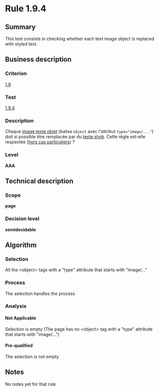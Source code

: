 # Rule 1.9.4
## Summary

This test consists in checking whether each text image object is
replaced with styled text.

## Business description

### Criterion

[1.9](http://references.modernisation.gouv.fr/sites/default/files/RGAA3_RC2-1/referentiel_technique.htm#crit-1-9)

### Test

[1.9.4](http://references.modernisation.gouv.fr/sites/default/files/RGAA3_RC2-1/referentiel_technique.htm#test-1-9-4)

### Description

Chaque <a href="http://references.modernisation.gouv.fr/sites/default/files/RGAA3_RC2-1/glossaire.htm#mImgTextObj">image texte objet</a> (balise `object` avec l'attribut `type="image/..."`) doit si possible &ecirc;tre remplac&eacute;e par du <a href="http://references.modernisation.gouv.fr/sites/default/files/RGAA3_RC2-1/glossaire.htm#mTexteStyle">texte styl&eacute;</a>. Cette r&egrave;gle est-elle respect&eacute;e (<a href="http://references.modernisation.gouv.fr/sites/default/files/RGAA3_RC2-1/cas_particulier.htm#cpCrit19-" title="Cas particuliers pour le crit&egrave;re 1.9">hors cas particuliers</a>) ?

### Level

**AAA**

## Technical description

### Scope

**page**

### Decision level

**semidecidable**

## Algorithm

### Selection

All the <object\> tags with a "type" attribute that starts with
"image/..."

### Process

The selection handles the process

### Analysis

#### Not Applicable

Selection is empty (The page has no <object\> tag with a "type"
attribute that starts with "image/...")

#### Pre-qualified

The selection is not empty

## Notes

No notes yet for that rule
